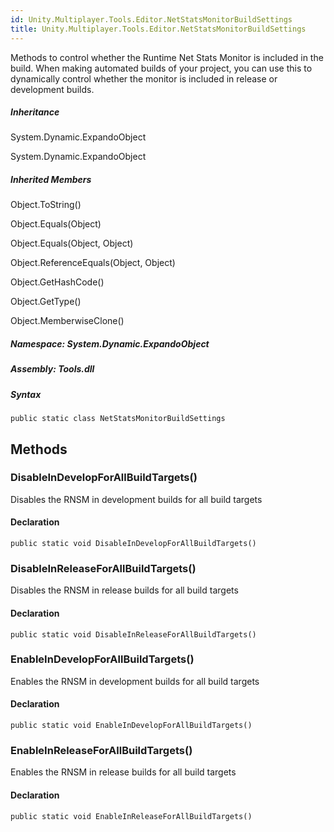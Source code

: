 ```yaml
---  
id: Unity.Multiplayer.Tools.Editor.NetStatsMonitorBuildSettings  
title: Unity.Multiplayer.Tools.Editor.NetStatsMonitorBuildSettings  
---
```


<div class="markdown level0 summary">

Methods to control whether the Runtime Net Stats Monitor is included in
the build. When making automated builds of your project, you can use
this to dynamically control whether the monitor is included in release
or development builds.

</div>

<div class="markdown level0 conceptual">

</div>

<div class="inheritance">

##### Inheritance

<div class="level0">

System.Dynamic.ExpandoObject

</div>

<div class="level1">

System.Dynamic.ExpandoObject

</div>

</div>

<div class="inheritedMembers">

##### Inherited Members

<div>

Object.ToString()

</div>

<div>

Object.Equals(Object)

</div>

<div>

Object.Equals(Object, Object)

</div>

<div>

Object.ReferenceEquals(Object, Object)

</div>

<div>

Object.GetHashCode()

</div>

<div>

Object.GetType()

</div>

<div>

Object.MemberwiseClone()

</div>

</div>

##### **Namespace**: System.Dynamic.ExpandoObject

##### **Assembly**: Tools.dll

##### Syntax

``` lang-csharp
public static class NetStatsMonitorBuildSettings
```

## Methods 

### DisableInDevelopForAllBuildTargets()

<div class="markdown level1 summary">

Disables the RNSM in development builds for all build targets

</div>

<div class="markdown level1 conceptual">

</div>

#### Declaration

``` lang-csharp
public static void DisableInDevelopForAllBuildTargets()
```

### DisableInReleaseForAllBuildTargets()

<div class="markdown level1 summary">

Disables the RNSM in release builds for all build targets

</div>

<div class="markdown level1 conceptual">

</div>

#### Declaration

``` lang-csharp
public static void DisableInReleaseForAllBuildTargets()
```

### EnableInDevelopForAllBuildTargets()

<div class="markdown level1 summary">

Enables the RNSM in development builds for all build targets

</div>

<div class="markdown level1 conceptual">

</div>

#### Declaration

``` lang-csharp
public static void EnableInDevelopForAllBuildTargets()
```

### EnableInReleaseForAllBuildTargets()

<div class="markdown level1 summary">

Enables the RNSM in release builds for all build targets

</div>

<div class="markdown level1 conceptual">

</div>

#### Declaration

``` lang-csharp
public static void EnableInReleaseForAllBuildTargets()
```
